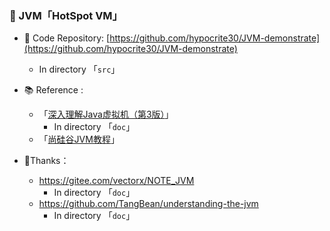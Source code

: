 ### 📌 JVM「HotSpot VM」

- 📂 Code Repository: [https://github.com/hypocrite30/JVM-demonstrate](https://github.com/hypocrite30/JVM-demonstrate)
  
  - In directory 「`src`」
- 📚 Reference :  
  - 「[深入理解Java虚拟机（第3版）](https://book.douban.com/subject/34907497/)」
    - In directory 「`doc`」
  - 「[尚硅谷JVM教程](https://www.bilibili.com/video/BV1PJ411n7xZ)」

- 🍬Thanks：
  - https://gitee.com/vectorx/NOTE_JVM
    - In directory 「`doc`」
  - https://github.com/TangBean/understanding-the-jvm
    - In directory 「`doc`」



